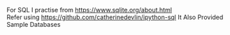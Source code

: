 For SQL I practise from https://www.sqlite.org/about.html <br>
Refer using https://github.com/catherinedevlin/ipython-sql
It Also Provided Sample Databases 
